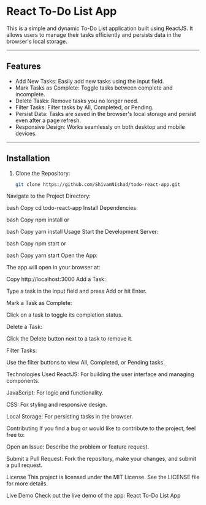 # React To-Do List App

This is a simple and dynamic To-Do List application built using ReactJS. It allows users to manage their tasks efficiently and persists data in the browser's local storage.

---

## Features

- Add New Tasks: Easily add new tasks using the input field.
- Mark Tasks as Complete: Toggle tasks between complete and incomplete.
- Delete Tasks: Remove tasks you no longer need.
- Filter Tasks: Filter tasks by All, Completed, or Pending.
- Persist Data: Tasks are saved in the browser's local storage and persist even after a page refresh.
- Responsive Design: Works seamlessly on both desktop and mobile devices.

---

## Installation

1. Clone the Repository:
   ```bash
   git clone https://github.com/ShivamNishad/todo-react-app.git
Navigate to the Project Directory:

bash
Copy
cd todo-react-app
Install Dependencies:

bash
Copy
npm install
or

bash
Copy
yarn install
Usage
Start the Development Server:

bash
Copy
npm start
or

bash
Copy
yarn start
Open the App:

The app will open in your browser at:

Copy
http://localhost:3000
Add a Task:

Type a task in the input field and press Add or hit Enter.

Mark a Task as Complete:

Click on a task to toggle its completion status.

Delete a Task:

Click the Delete button next to a task to remove it.

Filter Tasks:

Use the filter buttons to view All, Completed, or Pending tasks.

Technologies Used
ReactJS: For building the user interface and managing components.

JavaScript: For logic and functionality.

CSS: For styling and responsive design.

Local Storage: For persisting tasks in the browser.

Contributing
If you find a bug or would like to contribute to the project, feel free to:

Open an Issue: Describe the problem or feature request.

Submit a Pull Request: Fork the repository, make your changes, and submit a pull request.

License
This project is licensed under the MIT License. See the LICENSE file for more details.

Live Demo
Check out the live demo of the app:
React To-Do List App